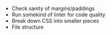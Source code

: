 - Check sanity of margins/paddings
- Run somekind of linter for code quality
- Break down CSS into smaller pieces
- File structure
